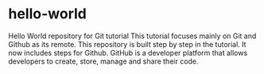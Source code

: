 # hello-world
Hello World repository for Git tutorial
This tutorial focuses mainly on Git and Github as its remote.
This repository is built step by step in the tutorial.
It now includes steps for Github.
GitHub is a developer platform that allows developers to create, store, manage and share their code.
